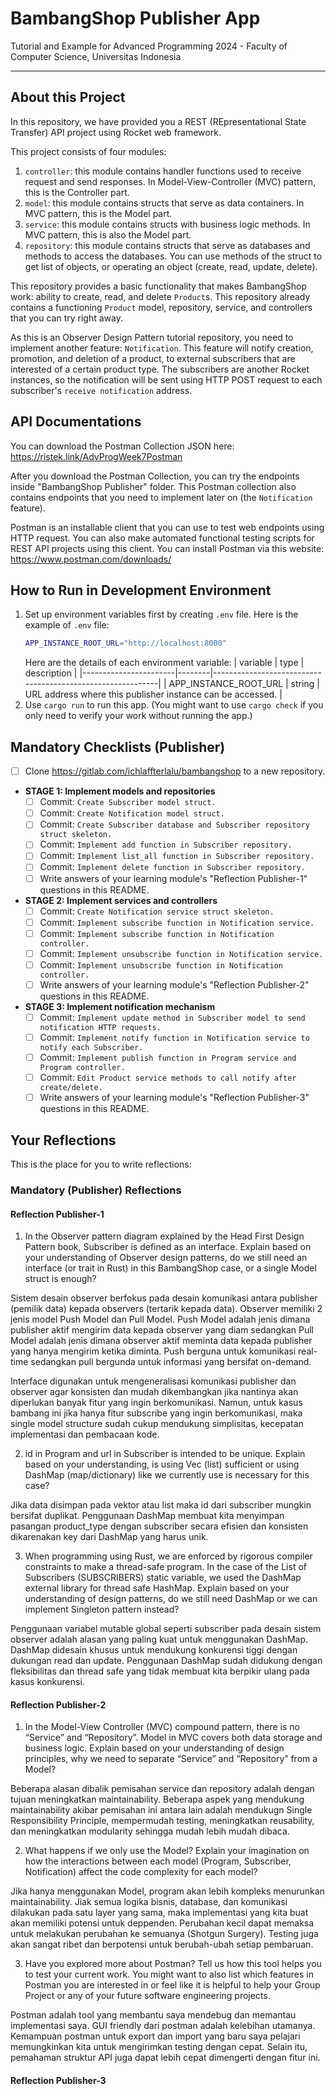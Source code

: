 # BambangShop Publisher App
Tutorial and Example for Advanced Programming 2024 - Faculty of Computer Science, Universitas Indonesia

---

## About this Project
In this repository, we have provided you a REST (REpresentational State Transfer) API project using Rocket web framework.

This project consists of four modules:
1.  `controller`: this module contains handler functions used to receive request and send responses.
    In Model-View-Controller (MVC) pattern, this is the Controller part.
2.  `model`: this module contains structs that serve as data containers.
    In MVC pattern, this is the Model part.
3.  `service`: this module contains structs with business logic methods.
    In MVC pattern, this is also the Model part.
4.  `repository`: this module contains structs that serve as databases and methods to access the databases.
    You can use methods of the struct to get list of objects, or operating an object (create, read, update, delete).

This repository provides a basic functionality that makes BambangShop work: ability to create, read, and delete `Product`s.
This repository already contains a functioning `Product` model, repository, service, and controllers that you can try right away.

As this is an Observer Design Pattern tutorial repository, you need to implement another feature: `Notification`.
This feature will notify creation, promotion, and deletion of a product, to external subscribers that are interested of a certain product type.
The subscribers are another Rocket instances, so the notification will be sent using HTTP POST request to each subscriber's `receive notification` address.

## API Documentations

You can download the Postman Collection JSON here: https://ristek.link/AdvProgWeek7Postman

After you download the Postman Collection, you can try the endpoints inside "BambangShop Publisher" folder.
This Postman collection also contains endpoints that you need to implement later on (the `Notification` feature).

Postman is an installable client that you can use to test web endpoints using HTTP request.
You can also make automated functional testing scripts for REST API projects using this client.
You can install Postman via this website: https://www.postman.com/downloads/

## How to Run in Development Environment
1.  Set up environment variables first by creating `.env` file.
    Here is the example of `.env` file:
    ```bash
    APP_INSTANCE_ROOT_URL="http://localhost:8000"
    ```
    Here are the details of each environment variable:
    | variable              | type   | description                                                |
    |-----------------------|--------|------------------------------------------------------------|
    | APP_INSTANCE_ROOT_URL | string | URL address where this publisher instance can be accessed. |
2.  Use `cargo run` to run this app.
    (You might want to use `cargo check` if you only need to verify your work without running the app.)

## Mandatory Checklists (Publisher)
-   [ ] Clone https://gitlab.com/ichlaffterlalu/bambangshop to a new repository.
-   **STAGE 1: Implement models and repositories**
    -   [ ] Commit: `Create Subscriber model struct.`
    -   [ ] Commit: `Create Notification model struct.`
    -   [ ] Commit: `Create Subscriber database and Subscriber repository struct skeleton.`
    -   [ ] Commit: `Implement add function in Subscriber repository.`
    -   [ ] Commit: `Implement list_all function in Subscriber repository.`
    -   [ ] Commit: `Implement delete function in Subscriber repository.`
    -   [ ] Write answers of your learning module's "Reflection Publisher-1" questions in this README.
-   **STAGE 2: Implement services and controllers**
    -   [ ] Commit: `Create Notification service struct skeleton.`
    -   [ ] Commit: `Implement subscribe function in Notification service.`
    -   [ ] Commit: `Implement subscribe function in Notification controller.`
    -   [ ] Commit: `Implement unsubscribe function in Notification service.`
    -   [ ] Commit: `Implement unsubscribe function in Notification controller.`
    -   [ ] Write answers of your learning module's "Reflection Publisher-2" questions in this README.
-   **STAGE 3: Implement notification mechanism**
    -   [ ] Commit: `Implement update method in Subscriber model to send notification HTTP requests.`
    -   [ ] Commit: `Implement notify function in Notification service to notify each Subscriber.`
    -   [ ] Commit: `Implement publish function in Program service and Program controller.`
    -   [ ] Commit: `Edit Product service methods to call notify after create/delete.`
    -   [ ] Write answers of your learning module's "Reflection Publisher-3" questions in this README.

## Your Reflections
This is the place for you to write reflections:

### Mandatory (Publisher) Reflections

#### Reflection Publisher-1

1. In the Observer pattern diagram explained by the Head First Design Pattern book, Subscriber is defined as an interface. Explain based on your understanding of Observer design patterns, do we still need an interface (or trait in Rust) in this BambangShop case, or a single Model struct is enough?

Sistem desain observer berfokus pada desain komunikasi antara publisher (pemilik data) kepada observers (tertarik kepada data). Observer memiliki 2 jenis model Push Model dan Pull Model. Push Model adalah jenis dimana publisher aktif mengirim data kepada observer yang diam sedangkan Pull Model adalah jenis dimana observer aktif meminta data kepada publisher yang hanya mengirim ketika diminta. Push berguna untuk komunikasi real-time sedangkan pull bergunda untuk informasi yang bersifat on-demand.

Interface digunakan untuk mengeneralisasi komunikasi publisher dan observer agar konsisten dan mudah dikembangkan jika nantinya akan diperlukan banyak fitur yang ingin berkomunikasi. Namun, untuk kasus bambang ini jika hanya fitur subscribe yang ingin berkomunikasi, maka single model structure sudah cukup mendukung simplisitas, kecepatan implementasi dan pembacaan kode. 

2. id in Program and url in Subscriber is intended to be unique. Explain based on your understanding, is using Vec (list) sufficient or using DashMap (map/dictionary) like we currently use is necessary for this case?

Jika data disimpan pada vektor atau list maka id dari subscriber mungkin bersifat duplikat. Penggunaan DashMap membuat kita menyimpan pasangan product_type dengan subscriber secara efisien dan konsisten dikarenakan key dari DashMap yang harus unik. 

3. When programming using Rust, we are enforced by rigorous compiler constraints to make a thread-safe program. In the case of the List of Subscribers (SUBSCRIBERS) static variable, we used the DashMap external library for thread safe HashMap. Explain based on your understanding of design patterns, do we still need DashMap or we can implement Singleton pattern instead?

Penggunaan variabel mutable global seperti subscriber pada desain sistem observer adalah alasan yang paling kuat untuk menggunakan DashMap. DashMap didesain khusus untuk mendukung konkurensi tiggi dengan dukungan read dan update. Penggunaan DashMap sudah didukung dengan fleksibilitas dan thread safe yang tidak membuat kita berpikir ulang pada kasus konkurensi.

#### Reflection Publisher-2

1. In the Model-View Controller (MVC) compound pattern, there is no “Service” and “Repository”. Model in MVC covers both data storage and business logic. Explain based on your understanding of design principles, why we need to separate “Service” and “Repository” from a Model?

Beberapa alasan dibalik pemisahan service dan repository adalah dengan tujuan meningkatkan maintainability. Beberapa aspek yang mendukung maintainability akibar pemisahan ini antara lain adalah mendukugn Single Responsibility Principle, mempermudah testing, meningkatkan reusability, dan meningkatkan modularity sehingga mudah lebih mudah dibaca.

2. What happens if we only use the Model? Explain your imagination on how the interactions between each model (Program, Subscriber, Notification) affect the code complexity for each model?

Jika hanya menggunakan Model, program akan lebih kompleks menurunkan maintainability. Jiak semua logika bisnis, database, dan komunikasi dilakukan pada satu layer yang sama, maka implementasi yang kita buat akan memiliki potensi untuk deppenden. Perubahan kecil dapat memaksa untuk melakukan perubahan ke semuanya (Shotgun Surgery). Testing juga akan sangat ribet dan berpotensi untuk berubah-ubah setiap pembaruan.

3. Have you explored more about Postman? Tell us how this tool helps you to test your current work. You might want to also list which features in Postman you are interested in or feel like it is helpful to help your Group Project or any of your future software engineering projects.

Postman adalah tool yang membantu saya mendebug dan memantau implementasi saya. GUI friendly dari postman adalah kelebihan utamanya. Kemampuan postman untuk export dan import yang baru saya pelajari memungkinkan kita untuk mengirimkan testing dengan cepat. Selain itu, pemahaman struktur API juga dapat lebih cepat dimengerti dengan fitur ini.

#### Reflection Publisher-3
